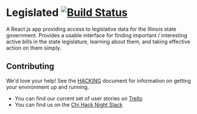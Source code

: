 # Legislated [![Build Status](https://travis-ci.org/legislated/legislated-web.svg?branch=master)](https://travis-ci.org/legislated/legislated-web)

A React.js app providing access to legislative data for the Illinois state government. Provides a usable interface for finding important / interesting active bills in the state legislature, learning about them, and taking effective action on them simply.

## Contributing

We'd love your help! See the [HACKING](HACKING.md) document for information on getting your environment up and running.

- You can find our current set of user stories on [Trello](https://trello.com/b/4sgWSozE/website)
- You can find us on the [Chi Hack Night Slack](http://slackme.chihacknight.org/)
